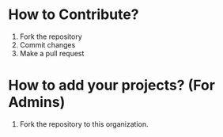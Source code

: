 # How to Contribute?

1. Fork the repository
2. Commit changes
3. Make a pull request

# How to add your projects? (For Admins)
1. Fork the repository to this organization.
